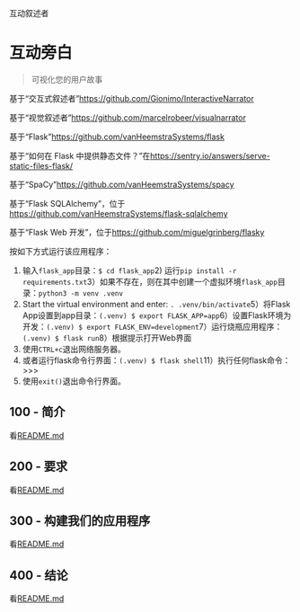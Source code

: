 互动叙述者

# 互动旁白

> 可视化您的用户故事

基于“交互式叙述者”<https://github.com/Gionimo/InteractiveNarrator>

基于“视觉叙述者”<https://github.com/marcelrobeer/visualnarrator>

基于“Flask”<https://github.com/vanHeemstraSystems/flask>

基于“如何在 Flask 中提供静态文件？”在<https://sentry.io/answers/serve-static-files-flask/>

基于“SpaCy”<https://github.com/vanHeemstraSystems/spacy>

基于“Flask SQLAlchemy”，位于<https://github.com/vanHeemstraSystems/flask-sqlalchemy>

基于“Flask Web 开发”，位于<https://github.com/miguelgrinberg/flasky>

按如下方式运行该应用程序：

1) 输入`flask_app`目录：`$ cd flask_app`2) 运行`pip install -r requirements.txt`3）如果不存在，则在其中创建一个虚拟环境`flask_app`目录：`python3 -m venv .venv`
4) Start the virtual environment and enter: `. .venv/bin/activate`5）将Flask App设置到app目录：`(.venv) $ export FLASK_APP=app`6）设置Flask环境为开发：`(.venv) $ export FLASK_ENV=development`7）运行烧瓶应用程序：`(.venv) $ flask run`8）根据提示打开Web界面
9) 使用`CTRL+c`退出网络服务器。
10) 或者运行flask命令行界面：`(.venv) $ flask shell`11）执行任何flask命令：>>>
12) 使用`exit()`退出命令行界面。

## 100 - 简介

看[README.md](./100/README.md)

## 200 - 要求

看[README.md](./200/README.md)

## 300 - 构建我们的应用程序

看[README.md](./300/README.md)

## 400 - 结论

看[README.md](./400/README.md)

